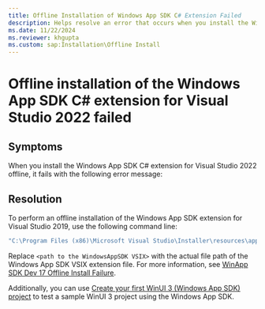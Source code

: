 ```yaml
---
title: Offline Installation of Windows App SDK C# Extension Failed
description: Helps resolve an error that occurs when you install the Windows App SDK C# extension for Visual Studio 2022 offline.
ms.date: 11/22/2024
ms.reviewer: khgupta
ms.custom: sap:Installation\Offline Install
---
```


# Offline installation of the Windows App SDK C# extension for Visual Studio 2022 failed

## Symptoms

When you install the Windows App SDK C# extension for Visual Studio 2022 offline, it fails with the following error message:

## Resolution

To perform an offline installation of the Windows App SDK extension for Visual Studio 2019, use the following command line:

```cmd
"C:\Program Files (x86)\Microsoft Visual Studio\Installer\resources\app\ServiceHub\Services\Microsoft.VisualStudio.Setup.Service\VSIXInstaller.exe" /noextensionpack <path to the WindowsAppSDK VSIX>
```

Replace `<path to the WindowsAppSDK VSIX>` with the actual file path of the Windows App SDK VSIX extension file. For more information, see [WinApp SDK Dev 17 Offline Install Failure](https://github.com/microsoft/WindowsAppSDK/issues/1846 ).

Additionally, you can use [Create your first WinUI 3 (Windows App SDK) project](/windows/apps/winui/winui3/create-your-first-winui3-app) to test a sample WinUI 3 project using the Windows App SDK.
